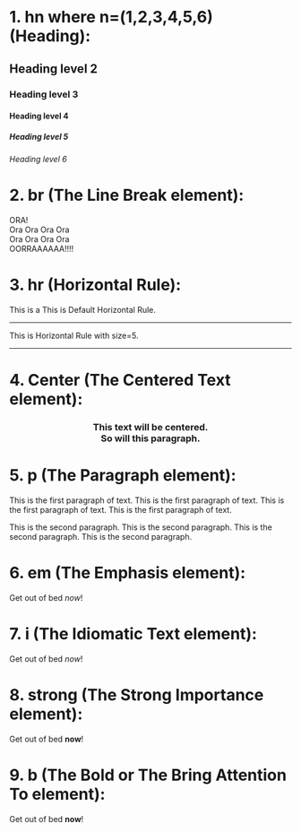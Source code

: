 <!-- <!DOCTYPE html>
    All HTML documents must start with a <!DOCTYPE> declaration. The declaration is not an 
    HTML tag. It is an "information" to the browser about what document type to expect.

    Learn More: https://developer.mozilla.org/en-US/docs/Glossary/Doctype
-->

<!DOCTYPE html>

<!-- <html>: The HTML Document / Root element
    The <html> HTML element represents the root (top-level element) of an HTML document, 
    so it is also referred to as the root element. All other elements must be descendants 
    of this element.

    Learn More: https://devdocs.io/html/element/html
-->
<html></html>
<html lang="en"></html>

<!-- <head>: The Document Metadata (Header) element
    The <head> HTML element contains machine-readable information (metadata) about 
    the document, like its title, scripts, and style sheets.

    Note: <head> primarily holds information for machine processing, not human-readability. 
    For human-visible information, like top-level headings and listed authors, see the <header> element.

        Learn More: https://devdocs.io/html/element/head
-->

<head></head>

<!-- <meta>: The metadata element
    The <meta> HTML element represents metadata that cannot be represented by other HTML meta-related 
    elements, like <base>, <link>, <script>, <style> or <title>.

        Learn More: https://devdocs.io/html/element/meta
-->

<meta charset="utf-8">
<meta http-equiv="X-UA-Compatible" content="IE=edge">
<meta name="viewport" content="width=device-width, initial-scale=1.0">

<!-- <title>: The Document Title element
    The <title> HTML element defines the document's title that is shown in a browser's title bar or 
    a page's tab. It only contains text; tags within the element are ignored.

    Learn More: https://devdocs.io/html/element/title
-->

<title>HTML CodePlayGround</title>

<!-- <body>: The Document Body element
    The <body> HTML element represents the content of an HTML document. 
    There can be only one <body> element in a document.

        Learn More: https://devdocs.io/html/element/body
-->

<body></body>

<!--: Comments
    This is a Comment and it will not be interpreted by Browser.

    Learn More: https://www.w3schools.com/html/html_comments.asp
-->

<!-- <header>: Header tags
    The <header> HTML element represents introductory content, typically a group of introductory or 
    navigational aids. It may contain some heading elements but also a logo, a search form, an author 
    name, and other elements.

    Learn More: https://devdocs.io/html/element/header
-->

<header></header>

<!-- <h1>–<h6>: The HTML Section Heading elements
    The <h1> to <h6> HTML elements represent six levels of section headings. 
    <h1> is the highest section level and <h6> is the lowest.

    Learn More: https://devdocs.io/html/element/heading_elements
-->

<h1>1. hn where n=(1,2,3,4,5,6) (Heading):</h1>
<h2>Heading level 2</h2>
<h3>Heading level 3</h3>
<h4>Heading level 4</h4>
<h5>Heading level 5</h5>
<h6>Heading level 6</h6>

<!-- <br>: The Line Break element, New line, break
    The <br> HTML element produces a line break in text (carriage-return). 
    It is useful for writing a poem or an address, where the division of lines is significant.

    Learn More: https://devdocs.io/html/element/br
-->

<h1>2. br (The Line Break element):</h1>
ORA!<br>
Ora Ora Ora Ora<br>
Ora Ora Ora Ora<br>
OORRAAAAAA!!!!<br>

<!-- <hr>: The Thematic Break (Horizontal Rule) element
    The <hr> HTML e lement represents a thematic break between paragraph-level elements: 
        for example, a change of scene in a story, or a shift of topic within a section.

        <hr> tag can have attributes like size

        Learn More: https://devdocs.io/html/element/hr
-->

<h1>3. hr (Horizontal Rule):</h1>
This is a This is Default Horizontal Rule.
<hr>
This is Horizontal Rule with size=5.
<hr size="5" noshade>

<!-- <center>: The Centered Text element 
    The <center> HTML element is a block-level element that displays its block-level 
        or inline contents centered horizontally within its containing element. 
        The container is usually, but isn't required to be, <body>.

    This tag has been deprecated in HTML 4 (and XHTML 1) in favor of the CSS text-align 
        property, which can be applied to the <div> element or to an individual <p>. 
            For centering blocks, use other CSS properties like margin-left and margin-right 
            and set them to auto (or set margin to 0 auto).

            Learn More: https://devdocs.io/html/element/center
-->

<h1>4. Center (The Centered Text element):</h1>

<h3>    <center>This text will be centered. 
                    <br>
        So will this paragraph.</center>    </h3>

<!-- <p>: The Paragraph element
    The <p> HTML element represents a paragraph. Paragraphs are usually represented in visual media as blocks of text separated from 
    adjacent blocks by blank lines and/or first-line indentation, but HTML paragraphs can be any structural grouping of related content,
    such as images or form fields.

    Paragraphs are block-level elements, and notably will automatically close if another block-level element is parsed before the 
    closing </p> tag.

    Learn More: https://devdocs.io/html/element/p
-->

<h1>5. p (The Paragraph element):</h1>

<p> This is the first paragraph of text.
    This is the first paragraph of text.
    This is the first paragraph of text.
    This is the first paragraph of text. </p>

<p> This is the second paragraph.
    This is the second paragraph.
    This is the second paragraph.
    This is the second paragraph. </p>

<!-- <em>: The Emphasis element
    The <em> HTML element marks text that has stress emphasis. The <em> element can be nested, with each level of nesting indicating 
    a greater degree of emphasis.

    Learn More: https://devdocs.io/html/element/em
-->

<h1>6. em (The Emphasis element):</h1>

<p>Get out of bed <em>now</em>!</p>

<!-- <i></i>: The Idiomatic Text element
    The <i> HTML element represents a range of text that is set off from the normal text for some reason, such as idiomatic text, 
    technical terms, taxonomical designations, among others. Historically, these have been presented using italicized type, 
    which is the original source of the <i> naming of this element.

    Learn More: https://devdocs.io/html/element/i
-->

<h1>7. i (The Idiomatic Text element):</h1>

<p>Get out of bed <i>now</i>!</p>

<!-- <strong></strong>: The Strong Importance element
    The <strong> HTML element indicates that its contents have strong importance, seriousness, or urgency. Browsers typically render 
    the contents in bold type.

    Learn More: https://devdocs.io/html/element/strong
-->

<h1>8. strong (The Strong Importance element):</h1>

<p>Get out of bed <strong>now</strong>!</p>

<!-- <b></b>: The Bold or The Bring Attention To element
    The <b> HTML element is used to draw the reader's attention to the element's contents, which are not otherwise granted special 
    importance. This was formerly known as the Boldface element, and most browsers still draw the text in boldface. However, 
    you should not use <b> for styling text; instead, you should use the CSS font-weight property to create boldface text, 
    or the <strong> element to indicate that text is of special importance.

    Learn More: https://devdocs.io/html/element/b
-->

<h1>9. b (The Bold or The Bring Attention To element):</h1>

<p>Get out of bed <b>now</b>!</p>